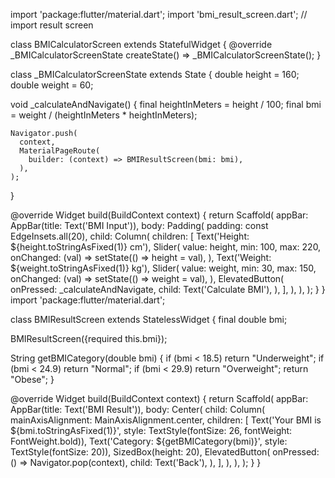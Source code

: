 import 'package:flutter/material.dart';
import 'bmi_result_screen.dart'; // import result screen

class BMICalculatorScreen extends StatefulWidget {
  @override
  _BMICalculatorScreenState createState() => _BMICalculatorScreenState();
}

class _BMICalculatorScreenState extends State<BMICalculatorScreen> {
  double height = 160;
  double weight = 60;

  void _calculateAndNavigate() {
    final heightInMeters = height / 100;
    final bmi = weight / (heightInMeters * heightInMeters);

    Navigator.push(
      context,
      MaterialPageRoute(
        builder: (context) => BMIResultScreen(bmi: bmi),
      ),
    );
  }

  @override
  Widget build(BuildContext context) {
    return Scaffold(
      appBar: AppBar(title: Text('BMI Input')),
      body: Padding(
        padding: const EdgeInsets.all(20),
        child: Column(
          children: [
            Text('Height: ${height.toStringAsFixed(1)} cm'),
            Slider(
              value: height,
              min: 100,
              max: 220,
              onChanged: (val) => setState(() => height = val),
            ),
            Text('Weight: ${weight.toStringAsFixed(1)} kg'),
            Slider(
              value: weight,
              min: 30,
              max: 150,
              onChanged: (val) => setState(() => weight = val),
            ),
            ElevatedButton(
              onPressed: _calculateAndNavigate,
              child: Text('Calculate BMI'),
            ),
          ],
        ),
      ),
    );
  }
}
import 'package:flutter/material.dart';

class BMIResultScreen extends StatelessWidget {
  final double bmi;

  BMIResultScreen({required this.bmi});

  String getBMICategory(double bmi) {
    if (bmi < 18.5) return "Underweight";
    if (bmi < 24.9) return "Normal";
    if (bmi < 29.9) return "Overweight";
    return "Obese";
  }

  @override
  Widget build(BuildContext context) {
    return Scaffold(
      appBar: AppBar(title: Text('BMI Result')),
      body: Center(
        child: Column(
          mainAxisAlignment: MainAxisAlignment.center,
          children: [
            Text('Your BMI is ${bmi.toStringAsFixed(1)}',
                style: TextStyle(fontSize: 26, fontWeight: FontWeight.bold)),
            Text('Category: ${getBMICategory(bmi)}',
                style: TextStyle(fontSize: 20)),
            SizedBox(height: 20),
            ElevatedButton(
              onPressed: () => Navigator.pop(context),
              child: Text('Back'),
            ),
          ],
        ),
      ),
    );
  }
}
